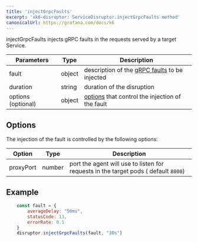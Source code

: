 ```yaml
---
title: 'injectGrpcFaults'
excerpt: 'xk6-disruptor: ServiceDisruptor.injectGrpcFaults method'
canonicalUrl: https://grafana.com/docs/k6
---
```


injectGrpcFaults injects gRPC faults in the requests served by a target Service.

| Parameters | Type   | Description |
| ---------- | ------ | ------- |
| fault      | object | description of the [gRPC faults](/javascript-api/xk6-disruptor/api/faults/grpc) to be injected |
| duration   | string | duration of the disruption |
| options (optional)   | object | [options](#options) that control the injection of the fault |

## Options

The injection of the fault is controlled by the following options:

| Option    | Type   | Description |
| --------- | ------ | ------- |
| proxyPort | number | port the agent will use to listen for requests in the target pods ( default `8000`) |

## Example

<!-- eslint-skip -->

```javascript
    const fault = {
        averageDelay: "50ms",
        statusCode: 13,
        errorRate: 0.1
    }
    disruptor.injectGrpcFaults(fault, "30s")
```